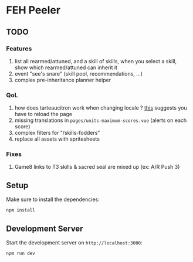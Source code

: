# FEH Peeler

## TODO

### Features

1. list all rearmed/attuned, and a skill of skills, when you select a skill, show which rearmed/attuned can inherit it
1. event "see's snare" (skill pool, recommendations, ...)
1. complex pre-inheritance planner helper

### QoL

1. how does tarteaucitron work when changing locale ? [this](https://github.com/AmauriC/tarteaucitron.js/issues/353#issuecomment-536913252) suggests you have to reload the page
1. missing translations in `pages/units-maximum-scores.vue` (alerts on each score)
1. complex filters for "/skills-fodders"
1. replace all assets with spritesheets

### Fixes

1. Game8 links to T3 skills & sacred seal are mixed up (ex: A/R Push 3)

## Setup

Make sure to install the dependencies:

```bash
npm install
```

## Development Server

Start the development server on `http://localhost:3000`:

```bash
npm run dev
```
